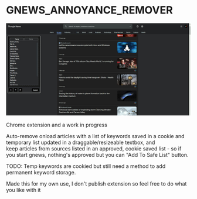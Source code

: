# GNEWS_ANNOYANCE_REMOVER

![google news annoynace remover](https://github.com/kellycode/GNEWS_ANNOYANCE_REMOVER/raw/main/preview.jpg)

Chrome extension and a work in progress

Auto-remove onload articles with a list of keywords saved in a cookie and temporary list updated in a draggable/resizeable textbox, and  
keep articles from sources listed in an approved, cookie saved list - so if you start gnews, nothing's approved but you can "Add To Safe List" button.

TODO: Temp keywords are cookied but still need a method to add permanent keyword storage.

Made this for my own use, I don't publish extension so feel free to do what you like with it
